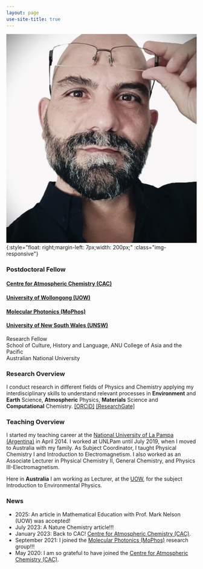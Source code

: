 ```yaml
---
layout: page
use-site-title: true
---
```


![profile-pic](/assets/img/Profile_picture_PSeb.jpg){:style="float: right;margin-left: 7px;width: 200px;" :class="img-responsive"}
### Postdoctoral Fellow
#### [Centre for Atmospheric Chemistry (CAC)](https://www.uow.edu.au/science-medicine-health/research/centre-for-atmospheric-chemistry/)<br />
#### [University of Wollongong (UOW)](https://www.uow.edu.au/) <br />
#### [Molecular Photonics (MoPhos)](https://molecularphotonics.sydney/)<br />
#### [University of New South Wales (UNSW)](https://www.unsw.edu.au/) <br />

Research Fellow <br />
School of Culture, History and Language, ANU College of Asia and the Pacific <br />
Australian National University  <br />

### Research Overview

I conduct research in different fields of Physics and Chemistry applying my interdisciplinary skills to understand relevant processes in **Environment** and **Earth** Science, **Atmospheric** Physics, **Materials** Science and **Computational** Chemistry. 
[[ORCiD]]( https://orcid.org/0000-0002-5729-7509) [[ResearchGate]](https://www.researchgate.net/profile/Paolo-Sebastianelli)

### Teaching Overview

I started my teaching career at the [National University of La Pampa (Argentina)](https://www.unlpam.edu.ar/) in April 2014. I worked at UNLPam until July 2019, when I moved to Australia with my family. As Subject Coordinator, I taught Physical Chemistry I and Introduction to Electromagnetism. I also worked as an Associate Lecturer in Physical Chemistry II, General Chemistry, and Physics III-Electromagnetism. 

Here in **Australia** I am working as Lecturer, at the [UOW](https://www.uow.edu.au/), for the subject Introduction to Environmental Physics. 

### News
- 2025: An article in Mathematical Education with Prof. Mark Nelson (UOW) was accepted! 
- July 2023: A Nature Chemistry article!!!
- January 2023: Back to CAC! [Centre for Atmospheric Chemistry (CAC)](https://www.uow.edu.au/science-medicine-health/research/centre-for-atmospheric-chemistry/).
- September 2021: I joined the [Molecular Photonics (MoPhos)](https://molecularphotonics.sydney/) research group!!! 
- May 2020: I am so grateful to have joined the [Centre for Atmospheric Chemistry (CAC)](https://www.uow.edu.au/science-medicine-health/research/centre-for-atmospheric-chemistry/).
